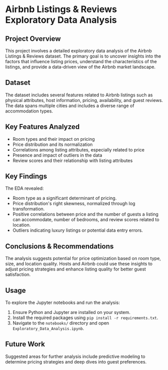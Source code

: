 # Airbnb Listings & Reviews Exploratory Data Analysis

## Project Overview
This project involves a detailed exploratory data analysis of the Airbnb Listings & Reviews dataset. The primary goal is to uncover insights into the factors that influence listing prices, understand the characteristics of the listings, and provide a data-driven view of the Airbnb market landscape.

## Dataset
The dataset includes several features related to Airbnb listings such as physical attributes, host information, pricing, availability, and guest reviews. The data spans multiple cities and includes a diverse range of accommodation types.

## Key Features Analyzed
- Room types and their impact on pricing
- Price distribution and its normalization
- Correlations among listing attributes, especially related to price
- Presence and impact of outliers in the data
- Review scores and their relationship with listing attributes


## Key Findings
The EDA revealed:
- Room type as a significant determinant of pricing.
- Price distribution's right skewness, normalized through log transformation.
- Positive correlations between price and the number of guests a listing can accommodate, number of bedrooms, and review scores related to location.
- Outliers indicating luxury listings or potential data entry errors.

## Conclusions & Recommendations
The analysis suggests potential for price optimization based on room type, size, and location quality. Hosts and Airbnb could use these insights to adjust pricing strategies and enhance listing quality for better guest satisfaction.

## Usage
To explore the Jupyter notebooks and run the analysis:
1. Ensure Python and Jupyter are installed on your system.
2. Install the required packages using `pip install -r requirements.txt`.
3. Navigate to the `notebooks/` directory and open `Exploratory_Data_Analysis.ipynb`.

## Future Work
Suggested areas for further analysis include predictive modeling to determine pricing strategies and deep dives into guest preferences.
